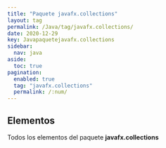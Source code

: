 ```yaml
---
title: "Paquete javafx.collections"
layout: tag
permalink: /Java/tag/javafx.collections/
date: 2020-12-29
key: Javapaquetejavafx.collections
sidebar: 
  nav: java
aside: 
  toc: true
pagination: 
  enabled: true
  tag: "javafx.collections"
  permalink: /:num/
---
```


<h2>Elementos</h2>
Todos los elementos del paquete <strong>javafx.collections</strong>
